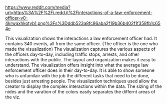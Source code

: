 https://www.reddit.com/media?url=https%3A%2F%2Fi.redd.it%2Finteractions-of-a-law-enforcement-officer-v0-4krwaxhkotyb1.png%3Fs%3Dddb523a8fc86aba2f19b36b402f1f358fb1c654e

This visualization shows the interactions a law enforcement officer had.
It contains 340 events, all from the same officer. (The officer is the one who made the visualization)
The visualization captures the various aspects of the officers day-to-day, including traffic stops, arrests, and other interactions with the public.
The layout and organization makes it easy to understand.
The visualization offers insight into what the average law enforcement officer does in their day-to-day.
It is able to show someone who is unfamilair with the job the different tasks that need to be done, besides just arresting people.
The visualization techniques used allow the creator to display the complex interactions within the data.
The sizing of the nides and the varation of the colors easily separates the differnt areas of the viz.
